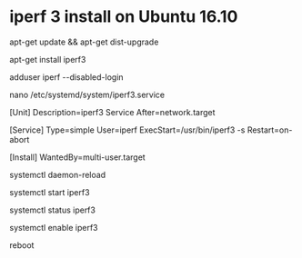 # iperf 3 install on Ubuntu 16.10

apt-get update && apt-get dist-upgrade

apt-get install iperf3

adduser iperf --disabled-login

nano /etc/systemd/system/iperf3.service

[Unit]
Description=iperf3 Service
After=network.target

[Service]
Type=simple
User=iperf
ExecStart=/usr/bin/iperf3 -s
Restart=on-abort

[Install]
WantedBy=multi-user.target

systemctl daemon-reload

systemctl start iperf3

systemctl status iperf3

systemctl enable iperf3

reboot
